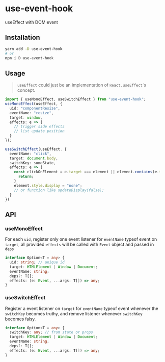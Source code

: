 # use-event-hook

useEffect with DOM event

## Installation

```bash
yarn add -D use-event-hook
# or
npm i D use-event-hook
```

## Usage

> `useEffect` could just be an implementation of `React.useEffect`'s concept.

```ts
import { useMonoEffect, useSwitchEffect } from "use-event-hook";
useMonoEffect(useEffect, {
  uid: "componentResize",
  eventName: "resize",
  target: window,
  effects: e => {
    // trigger side effects
    // list update position
  }
});

useSwitchEffect(useEffect, {
  eventName: "click",
  target: document.body,
  switchKey: someState,
  effects: e => {
    const clickOnElement = e.target === element || element.contains(e.target) {
      return;
    }
    element.style.display = "none";
    // or function like updateDisplay(false);
  }
})
```

## API

### useMonoEffect

For each `uid`, register only one event listener for `eventName` typeof event on `target`, all provided `effects` will be called with `Event` object and passed in `deps`

```ts
interface Option<T = any> {
  uid: string; // unique id
  target: HTMLElement | Window | Document;
  eventName: string;
  deps?: T[];
  effects: (e: Event, ...args: T[]) => any;
}
```

### useSwitchEffect

Register a event listener on `target` for `eventName` typeof event whenever the `switchKey` becomes truthy, and remove listener whenever `switchKey` becomes falsy.

```ts
interface Option<T = any> {
  switchKey: any; // from state or props
  target: HTMLElement | Window | Document;
  eventName: string;
  deps?: T[];
  effects: (e: Event, ...args: T[]) => any;
}
```
